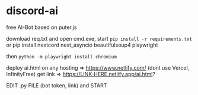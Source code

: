 # discord-ai
free AI-Bot based on puter.js

download req.txt and open cmd.exe, start `pip install -r requirements.txt`
or pip install nextcord nest_asyncio beautifulsoup4 playwright

then `python -m playwright install chromium`

deploy ai.html on any hosting => https://www.netlify.com/ (dont use Vercel, InfinityFree)
get link => https://LINK-HERE.netlify.app/ai.html?

EDIT .py FILE (bot token, link) and START
